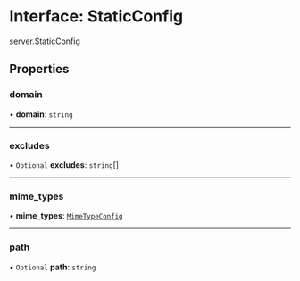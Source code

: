 # Interface: StaticConfig

[server](../modules/server.md).StaticConfig

## Properties

### domain

• **domain**: `string`

___

### excludes

• `Optional` **excludes**: `string`[]

___

### mime\_types

• **mime\_types**: [`MimeTypeConfig`](server.MimeTypeConfig.md)

___

### path

• `Optional` **path**: `string`

